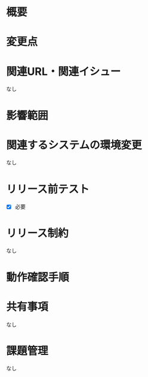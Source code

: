 # 概要
<!-- 入力必須: 目的・背景・ゴールを記載する. -->
<!-- 短い文章を意識して、箇条書きなどを駆使して伝わるように記載すること. -->
<!-- 記載例: 
ユーザに提供するアプリケーションが増えてきたため、認証処理をSSOで一元管理する必要が出てきた。
そのため、Dexを導入し、認証処理プログラムをDex用に改修した。 -->

# 変更点
<!-- 変更点がない場合は、「なし」と記載する. UIやCLIの名前やオプションが変わった場合は必ず説明を記載すること. -->
<!-- なるべく「変更前」と「変更後」の画像を載せ、変更点が分かるように記載すること. -->
<!-- 記載例:
1. ログイン画面を変更.
   以前は、サーバサイド側で自前に用意していたログイン画面を出力していたが、今後はKeycloak側のログイン画面が出力される。

## 変更前の画面
![](images/old-login.png)

## 変更後の画面
![](images/new-login.png) -->

# 関連URL・関連イシュー
<!-- 入力必須: 関連URLには、このプルリクエストが作られた経緯となるURLを箇条書き文法で記載すること. -->
<!-- 記載例:
* https://github.com/ochipin/example/1024
* #1001 -->
なし

# 影響範囲
<!-- システムのどこに影響しているか、チェックボックス形式で記載すること. -->
<!-- 記載例:
- [ ] ○○システム
  - [ ] 管理者側のシステム
    - [ ] ID登録処理
  - [ ] ユーザに公開しているシステム
    - [ ] ID登録処理
  - [ ] DB
  - [X] 認証処理
  - [ ] ドキュメント -->

# 関連するシステムの環境変更
<!-- PRに関連して、何らかのシステムの設定や環境が変わる際にチェックを入れること. -->
<!-- 記載例:
- [ ] ESXi
  - [ ] スペック変更
  - [ ] IPアドレスの変更
- [ ] ProxmoxVE
  - [ ] スペック変更
  - [ ] IPアドレスの変更
- [ ] サーバ証明書の取得・更新
- [ ] ホスト名を取得 -->
なし

# リリース前テスト
<!-- リリース前に動作確認が必要か否かを選択する. -->
- [X] 必要

# リリース制約
<!-- X月X日までにリリースする必要がある or してはいけないなど、リリースに関する制約事項を追記する. -->
<!-- 何もない場合は、なしと記載する. -->
なし

# 動作確認手順
<!-- 動作確認が必要な場合は必須. 自分以外のメンバが動作確認できるように、箇条書き、UML図、資料などを用いて、 -->
<!-- 明確な手順を記載すること. また、必ず自分の手元で動作確認してうまくいった方法を記載すること.  -->

# 共有事項
<!-- 実装した機能について、他の開発者や運用側と共有する必要がある場合は記入する. -->
<!-- 記載例:
## XXXXシステム (共有するシステム名)
SSOの設定を実施したため、XXXXシステム側での設定も必要となる. -->
なし

# 課題管理
<!-- 技術的な課題・チームとしての課題などあれば記載する. 何もない場合は、なしと記載する. -->
<!-- 記載例:
## 技術的課題
オンプレで動作するサーバのスペック不足により、現状テストの自動化ができない。
手動での単体テストにより、品質管理に時間を取られている。 -->
なし
